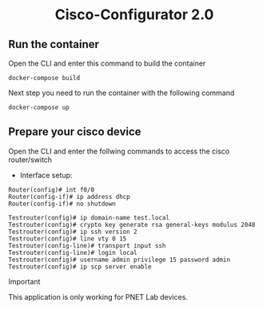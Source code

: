<div align="center">

# Cisco-Configurator 2.0

</div>

## Run the container

Open the CLI and enter this command to build the container
```docker
docker-compose build
```
Next step you need to run the container with the following command
```docker
docker-compose up
```

## Prepare your cisco device

Open the CLI and enter the follwing commands to access the cisco router/switch

- Interface setup:

```cisco
Router(config)# int f0/0
Router(config-if)# ip address dhcp
Router(config-if)# no shutdown
```

```cisco
Testrouter(config)# ip domain-name test.local
Testrouter(config)# crypto key generate rsa general-keys modulus 2048
Testrouter(config)# ip ssh version 2
Testrouter(config)# line vty 0 15
Testrouter(config-line)# transport input ssh
Testrouter(config-line)# login local
Testrouter(config)# username admin privilege 15 password admin
Testrouter(config)# ip scp server enable
```

> [!IMPORTANT]
> This application is only working for PNET Lab devices.
